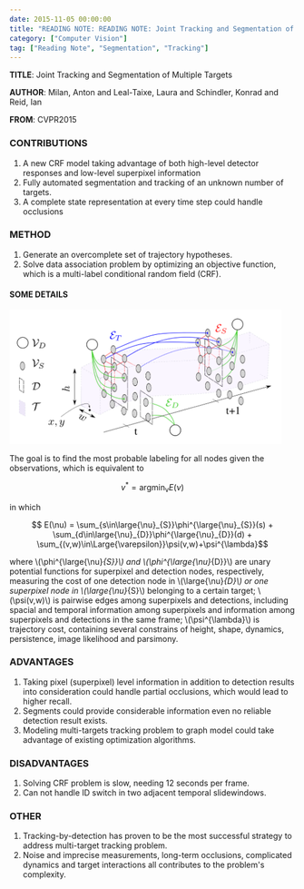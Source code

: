 ```yaml
---
date: 2015-11-05 00:00:00
title: "READING NOTE: READING NOTE: Joint Tracking and Segmentation of Multiple Targets"
category: ["Computer Vision"]
tag: ["Reading Note", "Segmentation", "Tracking"]
---
```


**TITLE**: Joint Tracking and Segmentation of Multiple Targets

**AUTHOR**: Milan, Anton and Leal-Taixe, Laura and Schindler, Konrad and Reid, Ian

**FROM**: CVPR2015

### CONTRIBUTIONS ###

1. A new CRF model taking advantage of both high-level detector responses and low-level superpixel information
2. Fully automated segmentation and tracking of an unknown number of targets.
3. A complete state representation at every time step could handle occlusions

### METHOD ###

1. Generate an overcomplete set of trajectory hypotheses.
2. Solve data association problem by optimizing an objective function, which is a multi-label conditional random field (CRF).

#### SOME DETAILS ####
    
<img class="img-responsive center-block" src="https://raw.githubusercontent.com/joshua19881228/my_blogs/master/Computer_Vision/Reading_Note/figures/MRF.png" alt="" width="480"/>
    
The goal is to find the most probable labeling for all nodes given the observations, which is equivalent to
    
$$ v^{*} = \mathrm{argmin_{v}}E(\nu) $$
    
in which
    
$$ E(\nu) = \sum_{s\in\large{\nu}_{S}}\phi^{\large{\nu}_{S}}(s) + \sum_{d\in\large{\nu}_{D}}\phi^{\large{\nu}_{D}}(d) + \sum_{(v,w)\in\Large{\varepsilon}}\psi(v,w)+\psi^{\lambda}$$
    
where \\(\phi^{\large{\nu}_{S}}\\) and \\(\phi^{\large{\nu}_{D}}\\) are unary potential functions for superpixel and detection nodes, respectively, measuring the cost of one detection node in \\(\large{\nu}_{D}\\) or one superpixel node in \\(\large{\nu}_{S}\\) belonging to a certain target; \\(\psi(v,w)\\) is pairwise edges among superpixels and detections, including spacial and temporal information among superpixels and information among superpixels and detections in the same frame; \\(\psi^{\lambda}\\) is trajectory cost, containing several constrains of height, shape, dynamics, persistence, image likelihood and parsimony.

### ADVANTAGES ###

1. Taking pixel (superpixel) level information in addition to detection results into consideration could handle partial occlusions, which would lead to higher recall.
2. Segments could provide considerable information even no reliable detection result exists.
3. Modeling multi-targets tracking problem to graph model could take advantage of existing optimization algorithms.

### DISADVANTAGES ###

1. Solving CRF problem is slow, needing 12 seconds per frame.
2. Can not handle ID switch in two adjacent temporal slidewindows.

### OTHER ###
1. Tracking-by-detection has proven to be the most successful strategy to address multi-target tracking problem.
2. Noise and imprecise measurements, long-term occlusions, complicated dynamics and target interactions all contributes to the problem's complexity.